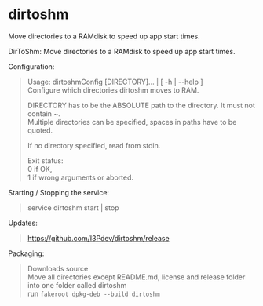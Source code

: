 # dirtoshm  
Move directories to a RAMdisk to speed up app start times.  

DirToShm: Move directories to a RAMdisk to speed up app start times.  

Configuration:  
>  Usage: dirtoshmConfig [DIRECTORY]... | [ -h | --help ]  
>  Configure which directories dirtoshm moves to RAM.  
>
>  DIRECTORY has to be the ABSOLUTE path to the directory. It must not contain ~.  
>  Multiple directories can be specified, spaces in paths have to be quoted.  
>
>  If no directory specified, read from stdin.  
>
>  Exit status:  
>    0 if OK,  
>    1 if wrong arguments or aborted.  

Starting / Stopping the service:  
>  service dirtoshm start | stop  

Updates:  
>  https://github.com/I3Pdev/dirtoshm/release  

Packaging:  
>  Downloads source  
>  Move all directories except README.md, license and release folder into one folder called dirtoshm  
>  run `fakeroot dpkg-deb --build dirtoshm`
